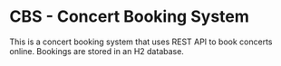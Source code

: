 # CBS - Concert Booking System
This is a concert booking system that uses REST API to book concerts online. Bookings are stored in an H2 database.
